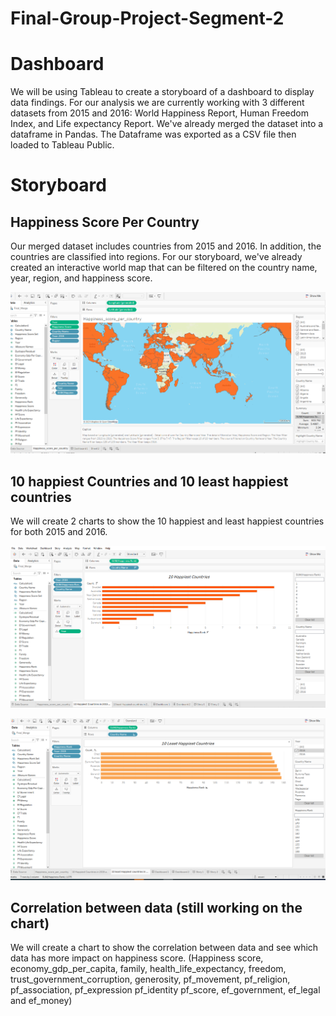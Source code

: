 # Final-Group-Project-Segment-2

# Dashboard

We will be using Tableau to create a storyboard of a dashboard to display data findings. For our analysis we are currently working with 3 different datasets from 2015 and 2016: World Happiness Report, Human Freedom Index, and Life expectancy Report. We've already merged the dataset into a dataframe in Pandas. The Dataframe was exported as a CSV file then loaded to Tableau Public. 

# Storyboard

## Happiness Score Per Country

Our merged dataset includes countries from 2015 and 2016. In addition, the countries are classified into regions. For our storyboard, we've already created an interactive world map that can be filtered on the country name, year, region, and happiness score. 

![Happiness_Map](https://github.com/GloriaY007/Final-Group-Project-/blob/Segment_2_Assitan_X/Happiness_Map.PNG?raw=true)


## 10 happiest Countries and 10 least happiest countries 

We will create 2 charts to show the 10 happiest and least happiest countries for both 2015 and 2016. 

![Happiest](https://github.com/GloriaY007/Final-Group-Project-/blob/Segment_2_Assitan_X/Happiest.PNG?raw=true)


![Least_Happiest](https://github.com/GloriaY007/Final-Group-Project-/blob/Segment_2_Assitan_X/Least_Happiest.PNG?raw=true)

## Correlation between data (still working on the chart)

We will create a chart to show the correlation between data and see which data has more impact on happiness score.
(Happiness score, economy_gdp_per_capita, family, health_life_expectancy,	freedom,	trust_government_corruption, generosity, pf_movement,	pf_religion,	pf_association,	pf_expression	pf_identity	pf_score,	ef_government,	ef_legal	and ef_money)


 
















